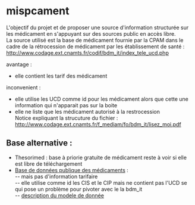 # mispcament
L'objectif du projet et de proposer une source d'information structurée sur les médicament en s'appuyant sur des sources public en accès libre.<BR>
La source utilisé est la base de médicament fournie par la CPAM dans le cadre de la rétrocession de médicament par les établissement de santé :<BR>
http://www.codage.ext.cnamts.fr/codif/bdm_it/index_tele_ucd.php<BR>

avantage :<BR>
- elle contient les tarif des médicament<BR>

inconvenient : <BR>
- elle utilise les UCD comme id pour les médicament alors que cette une information qui n'apparait pas sur la boite<BR>
- elle ne liste que les médicament autorisé à la restrocession<BR>
Notice expliquant la strucuture du fichier :<BR>
http://www.codage.ext.cnamts.fr/f_mediam/fo/bdm_it/lisez_moi.pdf<BR>

## Base alternative :<BR>
- Thesorimed : base à priorie gratuite de médicament reste à voir si elle est libre de téléchargement<BR>
- [Base de données publique des médicaments](https://base-donnees-publique.medicaments.gouv.fr/telechargement.php) :<BR>
-- mais pas d'information tarifaire<BR>
-- elle utilise comme id les CIS et le CIP mais ne contient pas l'UCD se qui pose un problème pour pivoter avec le la bdm_it<BR>
-- [description du modele de donnée](https://base-donnees-publique.medicaments.gouv.fr/docs/Contenu_et_format_des_fichiers_telechargeables_dans_la_BDM_v1.pdf)<BR>